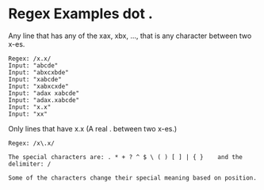 # Regex Examples dot .

Any line that has any of the xax, xbx, ...,
that is any character between two x-es.

```
Regex: /x.x/
Input: "abcde"
Input: "abxcxbde"
Input: "xabcde"
Input: "xabxcxde"
Input: "adax xabcde"
Input: "adax.xabcde"
Input: "x.x"
Input: "xx"
```

Only lines that have x.x (A real . between two x-es.)

```
Regex: /x\.x/
```

```
The special characters are: . * + ? ^ $ \ ( ) [ ] | { }    and the delimiter: /

Some of the characters change their special meaning based on position.
```

